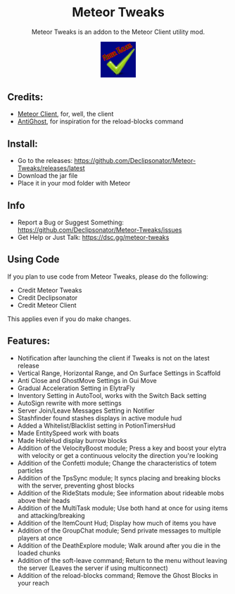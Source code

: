<div align="center">
  <h1>Meteor Tweaks</h1>
    <p>Meteor Tweaks is an addon to the Meteor Client utility mod.</p>
  <img src="src/main/resources/assets/meteortweaks/icon.png" alt="Meteor Tweaks Logo" width="16%"/>
</div>  

## Credits:
- [Meteor Client](https://github.com/meteordevelopment/meteor-client), for, well, the client
- [AntiGhost](https://www.curseforge.com/minecraft/mc-mods/antighost), for inspiration for the reload-blocks command

## Install:  
- Go to the releases: https://github.com/Declipsonator/Meteor-Tweaks/releases/latest
- Download the jar file
- Place it in your mod folder with Meteor

## Info
- Report a Bug or Suggest Something: https://github.com/Declipsonator/Meteor-Tweaks/issues
- Get Help or Just Talk: https://dsc.gg/meteor-tweaks

## Using Code
If you plan to use code from Meteor Tweaks, please do the following:
- Credit Meteor Tweaks
- Credit Declipsonator
- Credit Meteor Client

This applies even if you do make changes.

## Features:
- Notification after launching the client if Tweaks is not on the latest release
- Vertical Range, Horizontal Range, and On Surface Settings in Scaffold
- Anti Close and GhostMove Settings in Gui Move
- Gradual Acceleration Setting in ElytraFly
- Inventory Setting in AutoTool, works with the Switch Back setting
- AutoSign rewrite with more settings
- Server Join/Leave Messages Setting in Notifier
- Stashfinder found stashes displays in active module hud
- Added a Whitelist/Blacklist setting in PotionTimersHud
- Made EntitySpeed work with boats
- Made HoleHud display burrow blocks 
- Addition of the VelocityBoost module; Press a key and boost your elytra with velocity or get a continuous velocity the direction you're looking
- Addition of the Confetti module; Change the characteristics of totem particles
- Addition of the TpsSync module; It syncs placing and breaking blocks with the server, preventing ghost blocks
- Addition of the RideStats module; See information about rideable mobs above their heads
- Addition of the MultiTask module; Use both hand at once for using items and attacking/breaking
- Addition of the ItemCount Hud; Display how much of items you have
- Addition of the GroupChat module; Send private messages to multiple players at once
- Addition of the DeathExplore module; Walk around after you die in the loaded chunks
- Addition of the soft-leave command; Return to the menu without leaving the server (Leaves the server if using multiconnect)
- Addition of the reload-blocks command; Remove the Ghost Blocks in your reach

